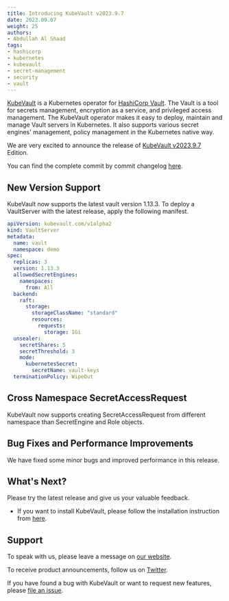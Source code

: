 ```yaml
---
title: Introducing KubeVault v2023.9.7
date: 2023.09.07
weight: 25
authors:
- Abdullah Al Shaad
tags:
- hashicorp
- kubernetes
- kubevault
- secret-management
- security
- vault
---
```


[KubeVault](https://kubevault.com) is a Kubernetes operator for [HashiCorp Vault](https://www.vaultproject.io/). The Vault is a tool for secrets management,
encryption as a service, and privileged access management. The KubeVault operator makes it easy to deploy, maintain and manage Vault servers in Kubernetes.
It also supports various secret engines' management, policy management in the Kubernetes native way.

We are very excited to announce the release of [KubeVault v2023.9.7](https://kubevault.com/docs/v2023.9.7/setup/) Edition.

You can find the complete commit by commit changelog [here](https://github.com/kubevault/CHANGELOG/blob/master/releases/v2023.9.7/README.md).


## New Version Support

KubeVault now supports the latest vault version 1.13.3. To deploy a VaultServer with the latest release, apply the following manifest.

````yaml
apiVersion: kubevault.com/v1alpha2
kind: VaultServer
metadata:
  name: vault
  namespace: demo
spec:
  replicas: 3
  version: 1.13.3
  allowedSecretEngines:
    namespaces:
      from: All
  backend:
    raft:
      storage:
        storageClassName: "standard"
        resources:
          requests:
            storage: 1Gi
  unsealer:
    secretShares: 5
    secretThreshold: 3
    mode:
      kubernetesSecret:
        secretName: vault-keys
  terminationPolicy: WipeOut
````

## Cross Namespace SecretAccessRequest
KubeVault now supports creating SecretAccessRequest from different namespace than SecretEngine and Role objects.

## Bug Fixes and Performance Improvements
We have fixed some minor bugs and improved performance in this release.

## What's Next?

Please try the latest release and give us your valuable feedback.

- If you want to install KubeVault, please follow the installation instruction from [here](https://kubevault.com/docs/v2023.03.03/setup).

## Support

To speak with us, please leave a message on [our website](https://appscode.com/contact/).

To receive product announcements, follow us on [Twitter](https://twitter.com/KubeVault).

If you have found a bug with KubeVault or want to request new features, please [file an issue](https://github.com/kubevault/project/issues/new).
